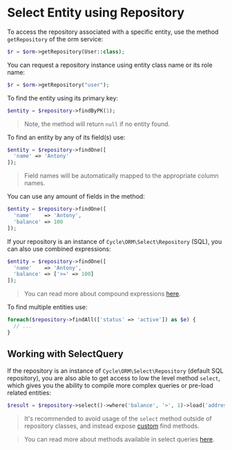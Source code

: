 # Select Entity using Repository
To access the repository associated with a specific entity, use the method `getRepository` of the orm service:

```php
$r = $orm->getRepository(User::class);
```

You can request a repository instance using entity class name or its role name:

```php
$r = $orm->getRepository("user");
```

To find the entity using its primary key:

```php
$entity = $repository->findByPK(1);
```

> Note, the method will return `null` if no entity found.

To find an entity by any of its field(s) use:

```php
$entity = $repository->findOne([
  'name' => 'Antony'
]);
```

> Field names will be automatically mapped to the appropriate column names.

You can use any amount of fields in the method:

```php
$entity = $repository->findOne([
  'name'    => 'Antony',
  'balance' => 100
]);
```

If your repository is an instance of `Cycle\ORM\Select\Repository` (SQL), you can also use combined expressions:

```php
$entity = $repository->findOne([
  'name'    => 'Antony',
  'balance' => ['>=' => 100]
]);
```

> You can read more about compound expressions [here](https://spiral-framework.com/guide/database-builders).

To find multiple entities use:

```php
foreach($repository->findAll(['status' => 'active']) as $e) {
  // ...
}
```

## Working with SelectQuery
If the repository is an instance of `Cycle\ORM\Select\Repository` (default SQL repository), you are also able to get access
to low the level method `select`, which gives you the ability to compile more complex queries or pre-load related entities:

```php
$result = $repository->select()->where('balance', '>', 1)->load('address')->fetchAll();
```

> It's recommended to avoid usage of the `select` method outside of repository classes, and instead expose [custom](repository/custom.md) find methods.

> You can read more about methods available in select queries [here](https://spiral-framework.com/guide/database-builders).
